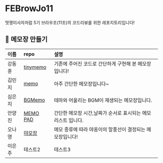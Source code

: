 # FEBrowJo11

멋쟁이사자처럼 5기 브라우조(11조)의 코드리뷰를 위한 레포지토리입니다!

## 📝 메모장 만들기

| 이름   | repo                                                  | 설명                                                  |
| :----- | :---------------------------------------------------- | :---------------------------------------------------- |
| 강동훈 | [tinymemo](https://github.com/starcradle101/tinymemo) | 기존에 주어진 코드로 간단하게 구현해 본 메모장입니다! |
| 김민지 | [memo](https://github.com/kimmming/mymemo)            | 아주 간단한 메모장입니다~                                          |
| 심은지 | [BGMemo](https://github.com/planted-ji/BGMemo)       | 테마와 어울리는 BGM이 재생되는 메모장입니다.             |
| 안양진 | [MEMO PAD](https://github.com/anyangjin/memo-pad.git)     | 간단한 메모장 시간,날짜가 순서로 표시되는 메모 리스트 입니다.                                             |
| 오나영 | [먀모장](https://github.com/ony540/MEow-MO)           | 메모 종류에 따라 먀옹이의 말풍선이 결정되는 메모장입니다!                       |
| 이은주 | 테스트2                                               | 테스트3                                               |
